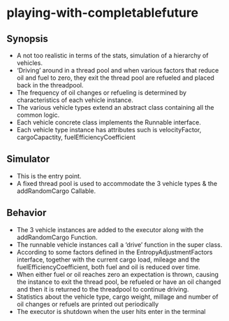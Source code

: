 # playing-with-completablefuture

## Synopsis
* A not too realistic in terms of the stats, simulation of a hierarchy of vehicles. 
* ‘Driving’ around in a thread pool and when various factors that reduce oil and fuel to zero, they exit the thread pool are refueled and placed back in the threadpool.
* The frequency of oil changes or refueling is determined by characteristics of each vehicle instance.
* The various vehicle types extend an abstract class containing all the common logic.
* Each vehicle concrete class implements the Runnable interface.
* Each vehicle type instance has attributes such is velocityFactor, cargoCapactity, fuelEfficiencyCoefficient

## Simulator
* This is the entry point.
* A fixed thread pool is used to accommodate the 3 vehicle types & the addRandomCargo Callable.

## Behavior
* The 3 vehicle instances are added to the executor along with the addRandomCargo Function.
* The runnable vehicle instances call a ‘drive’ function in the super class.
* According to some factors defined in the EntropyAdjustmentFactors interface, together with the current cargo load, mileage and the fuelEfficiencyCoefficient, both fuel and oil is reduced over time. 
* When either fuel or oil reaches zero an expectation is thrown, causing the instance to exit the thread pool, be refueled or have an oil changed and then it is returned to the threadpool to continue driving.
* Statistics about the vehicle type, cargo weight, millage and number of oil changes or refuels are printed out periodically
* The executor is shutdown when the user hits enter in the terminal
